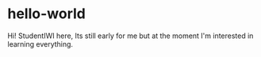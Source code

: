 # hello-world

Hi! StudentIWI here,
Its still early for me but at the moment I'm interested in learning everything.
